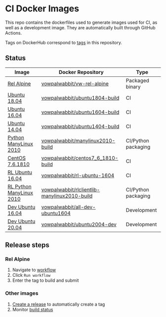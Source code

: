 # CI Docker Images

This repo contains the dockerfiles used to generate images used for CI, as well as a development image. They are automatically built through GitHub Actions.

Tags on DockerHub correspond to [tags](https://github.com/VowpalWabbit/docker-images/tags) in this repository.

## Status

| Image | Docker Repository | Type |
|---|---|---|
| [Rel Alpine](./vowpal_wabbit/vw-rel-alpine.Dockerfile) | [vowpalwabbit/vw-rel-alpine](https://hub.docker.com/r/vowpalwabbit/vw-rel-alpine) |  Packaged binary |
| [Ubuntu 18.04](./vowpal_wabbit/ubuntu1804-build.Dockerfile) | [vowpalwabbit/ubuntu1804-build](https://hub.docker.com/r/vowpalwabbit/ubuntu1804-build) |  CI |
| [Ubuntu 16.04](./vowpal_wabbit/ubuntu1604-build.Dockerfile) | [vowpalwabbit/ubuntu1604-build](https://hub.docker.com/r/vowpalwabbit/ubuntu1604-build) |  CI |
| [Ubuntu 14.04](./vowpal_wabbit/ubuntu1404-build.Dockerfile) | [vowpalwabbit/ubuntu1404-build](https://hub.docker.com/r/vowpalwabbit/ubuntu1404-build) |  CI |
| [Python ManyLinux 2010](./vowpal_wabbit/manylinux-2010/manylinux2010-build.Dockerfile) | [vowpalwabbit/manylinux2010-build](https://hub.docker.com/r/vowpalwabbit/manylinux2010-build) |  CI/Python packaging |
| [CentOS 7.6.1810](./vowpal_wabbit/centos7_6_1810-build.Dockerfile) | [vowpalwabbit/centos7_6_1810-build](https://hub.docker.com/r/vowpalwabbit/centos7_6_1810-build)  |  CI |
| [RL Ubuntu 16.04](./reinforcement_learning/ubuntu1604-build.Dockerfile) | [vowpalwabbit/rl-ubuntu-1604](https://hub.docker.com/r/vowpalwabbit/rl-ubuntu-1604)  |  CI |
| [RL Python ManyLinux 2010](./reinforcement_learning/manylinux-2010/rlclientlib-manylinux2010-build.Dockerfile) | [vowpalwabbit/rlclientlib-manylinux2010-build](https://hub.docker.com/r/vowpalwabbit/rlclientlib-manylinux2010-build)  |  CI/Python packaging |
| [Dev Ubuntu 16.04](./development/ubuntu1604-dev.Dockerfile) | [vowpalwabbit/all-dev-ubuntu1604](https://hub.docker.com/r/vowpalwabbit/all-dev-ubuntu1604) |  Development |
| [Dev Ubuntu 20.04](./development/ubuntu1604-dev.Dockerfile) | [vowpalwabbit/ubuntu2004-dev](https://hub.docker.com/r/vowpalwabbit/ubuntu2004-dev) |  Development |


## Release steps

### Rel Alpine

1. Navigate to [workflow](https://github.com/VowpalWabbit/docker-images/actions/workflows/build_deploy_release.yml)
2. Click `Run workflow`
3. Enter the tag to build and submit

### Other images
1. [Create a release](https://github.com/VowpalWabbit/docker-images/releases/new) to automatically create a tag
2. Monitor [build status](https://github.com/VowpalWabbit/docker-images/actions/workflows/build_deploy_latest.yml)
